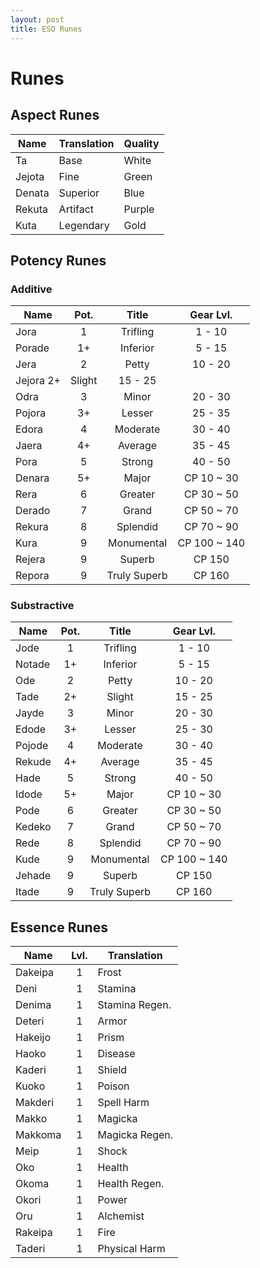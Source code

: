 ```yaml
---
layout: post
title: ESO Runes
---
```


# Runes

## Aspect Runes

| Name | Translation | Quality |
| --- | --- | --- |
| Ta | Base | White |
| Jejota | Fine | Green |
| Denata | Superior | Blue |
| Rekuta | Artifact | Purple |
| Kuta | Legendary | Gold |

## Potency Runes

### Additive

| Name | Pot. | Title | Gear Lvl. |
| --- |:---:|:---:|:---:|
| Jora | 1 | Trifling | 1 - 10 |
| Porade | 1+ | Inferior | 5 - 15 |
| Jera | 2 |Petty | 10 - 20 |
| Jejora 2+ | Slight | 15 - 25 |
| Odra | 3 | Minor | 20 - 30 |
| Pojora | 3+ | Lesser | 25 - 35 |
| Edora | 4 | Moderate | 30 - 40 |
| Jaera | 4+ | Average | 35 - 45 |
| Pora | 5 | Strong | 40 - 50 |
| Denara | 5+ | Major | CP 10 ~ 30 |
| Rera | 6 | Greater | CP 30 ~ 50 |
| Derado | 7 | Grand | CP 50 ~ 70 |
| Rekura | 8 | Splendid | CP 70 ~ 90 |
| Kura | 9 | Monumental | CP 100 ~ 140 |
| Rejera | 9 | Superb | CP 150 |
| Repora | 9 | Truly Superb | CP 160 |

### Substractive

| Name | Pot. | Title | Gear Lvl. |
| --- |:---:|:---:|:---:|
| Jode | 1 | Trifling | 1 - 10 |
| Notade | 1+ | Inferior | 5 - 15 |
| Ode | 2 | Petty | 10 - 20 |
| Tade | 2+ | Slight | 15 - 25 |
| Jayde | 3 | Minor | 20 - 30 |
| Edode | 3+ | Lesser | 25 - 30 |
| Pojode | 4 | Moderate | 30 - 40 |
| Rekude | 4+ | Average | 35 - 45 |
| Hade | 5 | Strong | 40 - 50 |
| Idode | 5+ | Major | CP 10 ~ 30 |
| Pode | 6 | Greater | CP 30 ~ 50 |
| Kedeko | 7 | Grand | CP 50 ~ 70 |
| Rede | 8 | Splendid | CP 70 ~ 90 |
| Kude | 9 | Monumental | CP 100 ~ 140 |
| Jehade | 9 | Superb | CP 150 |
| Itade | 9 | Truly Superb | CP 160 |

## Essence Runes

| Name | Lvl. | Translation |
| --- |:---:| --- |
| Dakeipa | 1 | Frost |
| Deni | 1 | Stamina |
| Denima | 1 | Stamina Regen. |
| Deteri | 1 | Armor |
| Hakeijo | 1 | Prism |
| Haoko | 1 | Disease |
| Kaderi | 1 | Shield |
| Kuoko | 1 | Poison |
| Makderi | 1 | Spell Harm |
| Makko | 1 | Magicka |
| Makkoma | 1 | Magicka Regen. |
| Meip | 1 | Shock |
| Oko | 1 | Health |
| Okoma | 1 | Health Regen. |
| Okori | 1 | Power |
| Oru | 1 | Alchemist |
| Rakeipa | 1 | Fire |
| Taderi | 1 | Physical Harm |
